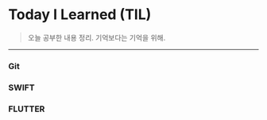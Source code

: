 
# Today I Learned (TIL)
> 오늘 공부한 내용 정리.
> 기억보다는 기억을 위해.

----------------------------------------------------------------------------------------------------------------------
### Git

### SWIFT


### FLUTTER
